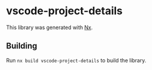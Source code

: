 # vscode-project-details

This library was generated with [Nx](https://nx.dev).

## Building

Run `nx build vscode-project-details` to build the library.
